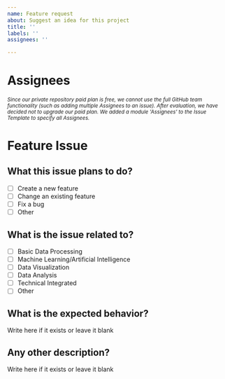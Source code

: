 ```yaml
---
name: Feature request
about: Suggest an idea for this project
title: ''
labels: ''
assignees: ''

---
```


# Assignees
###### <small>Since our private repository paid plan is free, we cannot use the full GitHub team functionality (such as adding multiple Assignees to an issue). After evaluation, we have decided not to upgrade our paid plan. We added a module 'Assignees' to the Issue Template to specify all Assignees.</small>


# Feature Issue

## What this issue plans to do?

- [ ] Create a new feature
- [ ] Change an existing feature
- [ ] Fix a bug
- [ ] Other

## What is the issue related to?

- [ ] Basic Data Processing
- [ ] Machine Learning/Artificial Intelligence
- [ ] Data Visualization
- [ ] Data Analysis
- [ ] Technical Integrated
- [ ] Other

## What is the expected behavior?

Write here if it exists or leave it blank

## Any other description?

Write here if it exists or leave it blank
